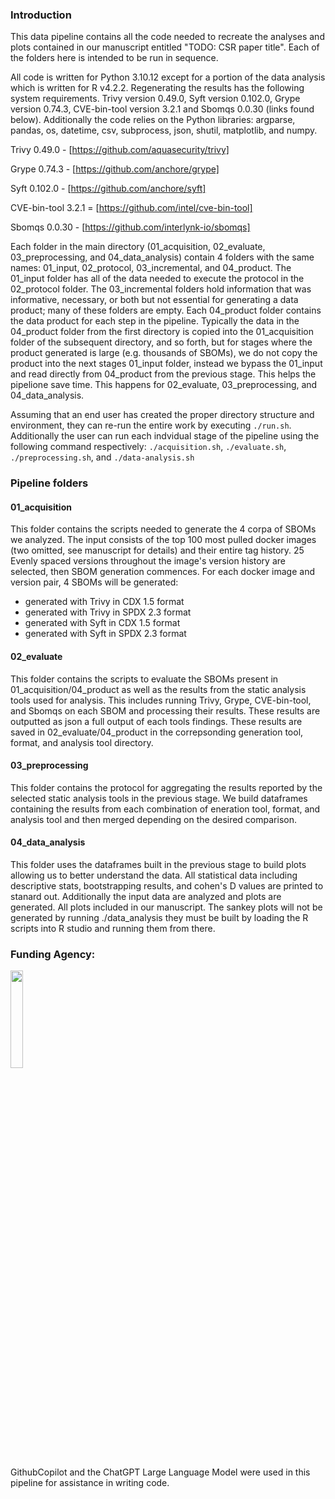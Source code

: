 ### Introduction

This data pipeline contains all the code needed to recreate the analyses and
plots contained in our manuscript entitled "TODO: CSR paper title". Each of the folders here is 
intended to be run in sequence. 

All code is written for Python 3.10.12 except for a portion of the data analysis which is written for R v4.2.2. Regenerating the results has the following system requirements.
Trivy version 0.49.0, Syft version 0.102.0, Grype version 0.74.3, CVE-bin-tool version 3.2.1 and Sbomqs 0.0.30 (links found below). Additionally the code relies on the Python libraries: argparse, pandas, os, datetime, csv, subprocess, json, shutil, matplotlib, and numpy.

Trivy 0.49.0 - [https://github.com/aquasecurity/trivy]

Grype 0.74.3 - [https://github.com/anchore/grype]

Syft 0.102.0 - [https://github.com/anchore/syft]

CVE-bin-tool 3.2.1 = [https://github.com/intel/cve-bin-tool]

Sbomqs 0.0.30 - [https://github.com/interlynk-io/sbomqs]


Each folder in the main directory (01_acquisition, 02_evaluate, 
03_preprocessing, and 04_data_analysis) contain 4 folders with the same names: 
01_input, 02_protocol, 03_incremental, and 04_product. The 01_input folder has all of the data needed to execute 
the protocol in the 02_protocol folder. The 03_incremental folders hold 
information that was informative, necessary, or both but not essential for 
generating a data product; many of these folders are empty. Each 04_product 
folder contains the data product for each step in the pipeline. Typically the data in the 
04_product folder from the first directory is copied into the 01_acquisition 
folder of the subsequent directory, and so forth, but for stages where the product generated is large (e.g. thousands of SBOMs), we do not copy the product into the next stages
01_input folder, instead we bypass the 01_input and read directly from 04_product from the previous stage. This helps the pipelione save time. 
This happens for 02_evaluate, 03_preprocessing, and 04_data_analysis. 

Assuming that an end user has created the proper directory structure and environment, they can 
re-run the entire work by executing `./run.sh`. Additionally the user can run each indvidual stage of the pipeline using the following command respectively: 
`./acquisition.sh`, `./evaluate.sh`, `./preprocessing.sh`, and `./data-analysis.sh`

### Pipeline folders

#### 01_acquisition
This folder contains the scripts needed to generate the 4 corpa of SBOMs we analyzed. The input consists of the top 100
most pulled docker images (two omitted, see manuscript for details) and their entire tag history. 25 Evenly spaced versions 
throughout the image's version history are selected, then SBOM generation commences. 
For each docker image and version pair, 4 SBOMs will be generated:
- generated with Trivy in CDX 1.5 format
- generated with Trivy in SPDX 2.3 format
- generated with Syft in CDX 1.5 format
- generated with Syft in SPDX 2.3 format

#### 02_evaluate
This folder contains the scripts to evaluate the SBOMs present in 01_acquisition/04_product as well as the results from the static analysis tools used for analysis. This 
includes running Trivy, Grype, CVE-bin-tool, and Sbomqs on each SBOM and processing their results. These results are 
outputted as json a full output of each tools findings.
These results are saved in 02_evaluate/04_product in the correpsonding generation tool, format, and analysis tool directory.

#### 03_preprocessing
This folder contains the protocol for aggregating the results reported by the selected static analysis tools in the previous stage. 
We build dataframes containing the results from each combination of eneration tool, format, and analysis tool and then merged depending
on the desired comparison.

#### 04_data_analysis
This folder uses the dataframes built in the previous stage to build plots allowing us to better understand the data.
All statistical data including descriptive stats, bootstrapping results, and cohen's D values are printed to stanard out. 
Additionally the input data are analyzed and plots are generated. All plots included in our manuscript. The sankey plots
will not be generated by running ./data_analysis they must be built by loading the R scripts into R studio and running
them from there. 



### Funding Agency:  
[<img src="https://www.cisa.gov/profiles/cisad8_gov/themes/custom/gesso/dist/images/backgrounds/6fdaa25709d28dfb5cca.svg" width="20%" height="20%">](https://www.cisa.gov/)

GithubCopilot and the ChatGPT Large Language Model were used in this pipeline for assistance in writing code.
